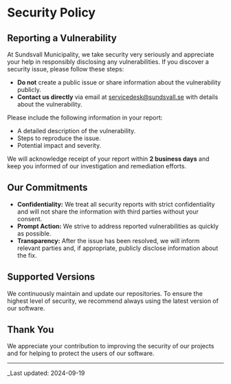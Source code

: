 # Security Policy

## Reporting a Vulnerability

At Sundsvall Municipality, we take security very seriously and appreciate your help in responsibly disclosing any vulnerabilities. If you discover a security issue, please follow these steps:

- **Do not** create a public issue or share information about the vulnerability publicly.
- **Contact us directly** via email at [servicedesk@sundsvall.se](mailto:servicedesk@sundsvall.se) with details about the vulnerability.

Please include the following information in your report:

- A detailed description of the vulnerability.
- Steps to reproduce the issue.
- Potential impact and severity.

We will acknowledge receipt of your report within **2 business days** and keep you informed of our investigation and remediation efforts.

## Our Commitments

- **Confidentiality:** We treat all security reports with strict confidentiality and will not share the information with third parties without your consent.
- **Prompt Action:** We strive to address reported vulnerabilities as quickly as possible.
- **Transparency:** After the issue has been resolved, we will inform relevant parties and, if appropriate, publicly disclose information about the fix.

## Supported Versions

We continuously maintain and update our repositories. To ensure the highest level of security, we recommend always using the latest version of our software.

## Thank You

We appreciate your contribution to improving the security of our projects and for helping to protect the users of our software.

---

\_Last updated: 2024-09-19
